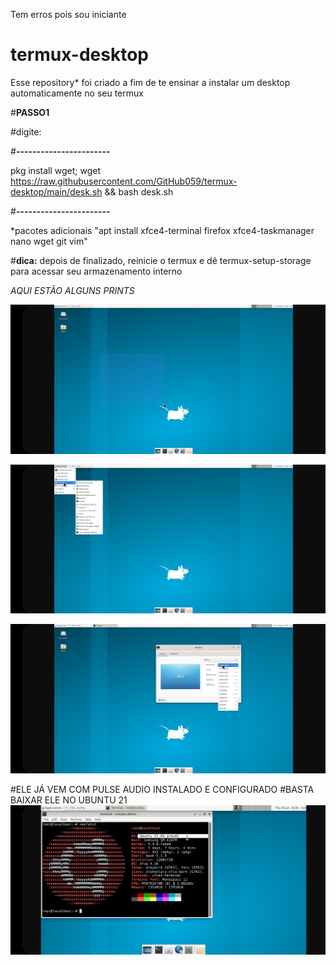 Tem erros pois sou iniciante
# termux-desktop
Esse repository* foi criado a fim de te ensinar a instalar um desktop automaticamente no seu termux




#**PASSO1**

#digite:

#**-----------------------**



pkg install wget; wget https://raw.githubusercontent.com/GitHub059/termux-desktop/main/desk.sh && bash desk.sh



#**-----------------------**


*pacotes adicionais "apt install xfce4-terminal firefox xfce4-taskmanager nano wget git vim"
  
  
#**dica:** depois de finalizado, reinicie o termux e dê termux-setup-storage para acessar seu armazenamento interno



*AQUI ESTÃO ALGUNS PRINTS*

![print](imagem1.jpg)



![print](imagem2.jpg)




![print](imagem3.jpg)


#ELE JÁ VEM COM PULSE AUDIO INSTALADO E CONFIGURADO
#BASTA BAIXAR ELE NO UBUNTU 21 
![print](imagem4.jpg)
